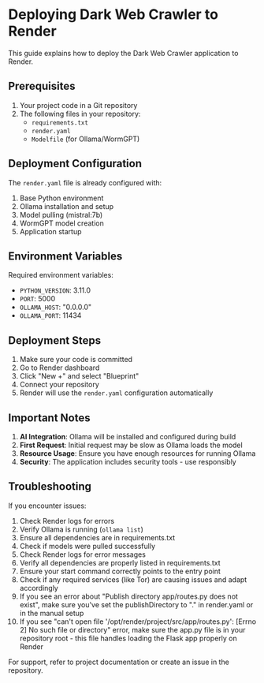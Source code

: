 # Deploying Dark Web Crawler to Render

This guide explains how to deploy the Dark Web Crawler application to Render.

## Prerequisites

1. Your project code in a Git repository
2. The following files in your repository:
   - `requirements.txt`
   - `render.yaml`
   - `Modelfile` (for Ollama/WormGPT)

## Deployment Configuration

The `render.yaml` file is already configured with:

1. Base Python environment
2. Ollama installation and setup
3. Model pulling (mistral:7b)
4. WormGPT model creation
5. Application startup

## Environment Variables

Required environment variables:
- `PYTHON_VERSION`: 3.11.0
- `PORT`: 5000
- `OLLAMA_HOST`: "0.0.0.0"
- `OLLAMA_PORT`: 11434

## Deployment Steps

1. Make sure your code is committed
2. Go to Render dashboard
3. Click "New +" and select "Blueprint"
4. Connect your repository
5. Render will use the `render.yaml` configuration automatically


## Important Notes

1. **AI Integration**: Ollama will be installed and configured during build
2. **First Request**: Initial request may be slow as Ollama loads the model
3. **Resource Usage**: Ensure you have enough resources for running Ollama
4. **Security**: The application includes security tools - use responsibly

## Troubleshooting

If you encounter issues:
1. Check Render logs for errors
2. Verify Ollama is running (`ollama list`)
3. Ensure all dependencies are in requirements.txt
4. Check if models were pulled successfully
5. Check Render logs for error messages
6. Verify all dependencies are properly listed in requirements.txt
7. Ensure your start command correctly points to the entry point
8. Check if any required services (like Tor) are causing issues and adapt accordingly
9. If you see an error about "Publish directory app/routes.py does not exist", make sure you've set the publishDirectory to "." in render.yaml or in the manual setup
10. If you see "can't open file '/opt/render/project/src/app/routes.py': [Errno 2] No such file or directory" error, make sure the app.py file is in your repository root - this file handles loading the Flask app properly on Render

For support, refer to project documentation or create an issue in the repository.